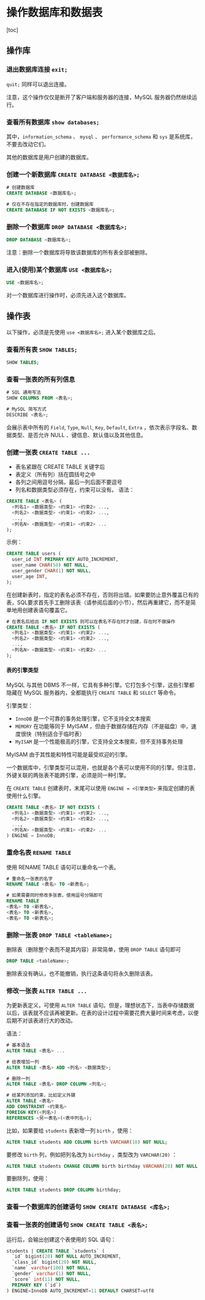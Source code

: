 # 操作数据库和数据表

[toc]

## 操作库

### 退出数据库连接 `exit;`

`quit;` 同样可以退出连接。

注意，这个操作仅仅是断开了客户端和服务器的连接，MySQL 服务器仍然继续运行。

### 查看所有数据库 `show databases;`

其中，`information_schema` 、 `mysql` 、 `performance_schema` 和 `sys` 是系统库，不要去改动它们。

其他的数据库是用户创建的数据库。

### 创建一个新数据库 `CREATE DATABASE <数据库名>;`

```sql
# 创建数据库
CREATE DATABASE <数据库名>;

# 仅在不存在指定的数据库时，创建数据库
CREATE DATABASE IF NOT EXISTS <数据库名>;
```

### 删除一个数据库 `DROP DATABASE <数据库名>;`

```sql
DROP DATABASE <数据库名>;
```

注意：删除一个数据库将导致该数据库的所有表全部被删除。

### 进入(使用)某个数据库 `USE <数据库名>;`

```sql
USE <数据库名>;
```

对一个数据库进行操作时，必须先进入这个数据库。

## 操作表

以下操作，必须是先使用 `use <数据库名>;` 进入某个数据库之后。

### 查看所有表 `SHOW TABLES;`

```sql
SHOW TABLES;
```

### 查看一张表的所有列信息

```sql
# SQL 通用写法
SHOW COLUMNS FROM <表名>;

# MySQL 简写方式
DESCRIBE <表名>;
```

会展示表中所有的 `Field`, `Type`, `Null`, `Key`, `Default`, `Extra` ，依次表示字段名、数据类型、是否允许 NULL 、键信息、默认值以及其他信息。

### 创建一张表 `CREATE TABLE ...`

- 表名紧跟在 CREATE TABLE 关键字后
- 表定义（所有列）括在圆括号之中
- 各列之间用逗号分隔，最后一列后面不要逗号
- 列名和数据类型必须存在，约束可以没有。
语法：

```sql
CREATE TABLE <表名> (
  <列名1> <数据类型> <约束1> <约束2> ...,
  <列名2> <数据类型> <约束1> <约束2> ...,
  ...,
  <列名N> <数据类型> <约束1> <约束2> ...
);
```

示例：

```sql
CREATE TABLE users (
  user_id INT PRIMARY KEY AUTO_INCREMENT,
  user_name CHAR(50) NOT NULL,
  user_gender CHAR(1) NOT NULL,
  user_age INT,
);
```

在创建新表时，指定的表名必须不存在，否则将出错。如果要防止意外覆盖已有的表，SQL要求首先手工删除该表（请参阅后面的小节），然后再重建它，而不是简单地用创建表语句覆盖它。

```sql
# 在表名后给出 IF NOT EXISTS 则可以在表名不存在时才创建，存在时不做操作
CREATE TABLE <表名> IF NOT EXISTS (
  <列名1> <数据类型> <约束1> <约束2> ...,
  <列名2> <数据类型> <约束1> <约束2> ...,
  ...,
  <列名N> <数据类型> <约束1> <约束2> ...
);
```

#### 表的引擎类型

MySQL 与其他 DBMS 不一样，它具有多种引擎。它打包多个引擎，这些引擎都隐藏在 MySQL 服务器内，全都能执行 `CREATE TABLE` 和 `SELECT` 等命令。

引擎类型：

- `InnoDB` 是一个可靠的事务处理引擎，它不支持全文本搜索
- `MEMORY` 在功能等同于 MyISAM ，但由于数据存储在内存（不是磁盘）中，速度很快（特别适合于临时表）
- `MyISAM` 是一个性能极高的引擎，它支持全文本搜索，但不支持事务处理

MyISAM 由于其性能和特性可能是最受欢迎的引擎。

一个数据库中，引擎类型可以混用，也就是各个表可以使用不同的引擎。但注意，外键关联的两张表不能跨引擎，必须是同一种引擎。

在 `CREATE TABLE` 创建表时，末尾可以使用 `ENGINE = <引擎类型>` 来指定创建的表使用什么引擎。

```sql
CREATE TABLE <表名> IF NOT EXISTS (
  <列名1> <数据类型> <约束1> <约束2> ...,
  <列名2> <数据类型> <约束1> <约束2> ...,
  ...,
  <列名N> <数据类型> <约束1> <约束2> ...
) ENGINE = InnoDB;
```

### 重命名表 `RENAME TABLE`

使用 RENAME TABLE 语句可以重命名一个表。

```sql
# 重命名一张表的名字
RENAME TABLE <表名> TO <新表名>;

# 如果需要同时修改多张表，使用逗号分隔即可
RENAME TABLE
<表名> TO <新表名>,
<表名> TO <新表名>,
<表名> TO <新表名>;
```

### 删除一张表 `DROP TABLE <tableName>;`

删除表（删除整个表而不是其内容）非常简单，使用 `DROP TABLE` 语句即可

```sql
DROP TABLE <tableName>;
```

删除表没有确认，也不能撤销，执行这条语句将永久删除该表。

### 修改一张表 `ALTER TABLE ...`

为更新表定义，可使用 `ALTER TABLE` 语句。但是，理想状态下，当表中存储数据以后，该表就不应该再被更新。在表的设计过程中需要花费大量时间来考虑，以便后期不对该表进行大的改动。

语法：

```sql
# 基本语法
ALTER TABLE <表名> ...

# 给表增加一列
ALTER TABLE <表名> ADD <列名> <数据类型>;

# 删除一列
ALTER TABLE <表名> DROP COLUMN <列名>;

# 给某列添加约束，比如定义外键
ALTER TABLE <表名>
ADD CONSTRAINT <约束名>
FOREIGN KEY(<列名>)
REFERENCES <另一表名>(<表中列名>);
```

比如，如果要给 `students` 表新增一列 `birth` ，使用：

```sql
ALTER TABLE students ADD COLUMN birth VARCHAR(10) NOT NULL;
```

要修改 `birth` 列，例如把列名改为 `birthday` ，类型改为 `VARCHAR(20)` ：

```sql
ALTER TABLE students CHANGE COLUMN birth birthday VARCHAR(20) NOT NULL;
```

要删除列，使用：

```sql
ALTER TABLE students DROP COLUMN birthday;
```

### 查看一个数据库的创建语句 `SHOW CREATE DATABASE <库名>;`

### 查看一张表的创建语句 `SHOW CREATE TABLE <表名>;`

运行后，会输出创建这个表使用的 SQL 语句：

```sql
students | CREATE TABLE `students` (
  `id` bigint(20) NOT NULL AUTO_INCREMENT,
  `class_id` bigint(20) NOT NULL,
  `name` varchar(100) NOT NULL,
  `gender` varchar(1) NOT NULL,
  `score` int(11) NOT NULL,
  PRIMARY KEY (`id`)
) ENGINE=InnoDB AUTO_INCREMENT=11 DEFAULT CHARSET=utf8
```
